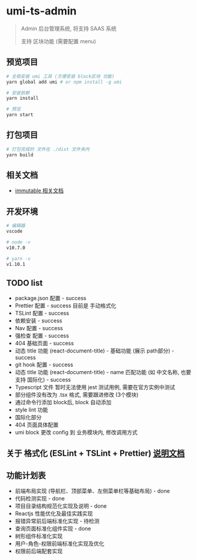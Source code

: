 # umi-ts-admin
> Admin 后台管理系统, 将支持 SAAS 系统
>
> 支持 区块功能 (需要配置 menu)

## 预览项目

```bash
# 全局安装 umi 工具 (方便安装 block区块 功能)
yarn global add umi # or npm install -g umi

# 安装依赖
yarn install

# 预览
yarn start
```

## 打包项目

```bash
# 打包完成的 文件在 ./dist 文件夹内
yarn build
```

## 相关文档
* [immutable 相关文档](./docs/immutable.md)

## 开发环境
```bash
# 编辑器
vscode

# node -v
v10.7.0

# yarn -v
v1.10.1
```


## TODO list
* package.json 配置 - success
* Prettier 配置 - success 目前是 手动格式化
* TSLint 配置 - success
* 依赖安装 - success
* Nav 配置 - success
* 强检查 配置 - success
* 404 基础页面 - success
* 动态 title 功能 (react-document-title) - 基础功能 (展示 path部分) - success
* git hook 配置 - success
* 动态 title 功能 (react-document-title) - name 匹配功能 (如 中文名称, 也要支持 国际化) - success
* Typescript 文件 暂时无法使用 jest 测试用例, 需要在官方实例中测试
* 部分组件没有改为 .tsx 格式, 需要跟进修改 (3个模块)
* 通过命令行添加 block后, block 自动添加
* style lint 功能
* 国际化部分
* 404 页面具体配置
* umi block 更改 config 到 业务模块内, 修改调用方式

## 关于 格式化 (ESLint + TSLint + Prettier) [说明文档](./docs/format.md)

## 功能计划表
* 前端布局实现 (导航栏、顶部菜单、左侧菜单栏等基础布局) - done
* 代码检测实现 - done
* 项目目录结构规范化实现及说明 - done
* Reactjs 性能优化及最佳实践实现
* 报错异常前后端标准化实现 - 待检测
* 查询页面标准化组件实现 - done
* 树形组件标准化实现
* 用户-角色-权限前端标准化实现及优化
* 权限前后端配套实现
